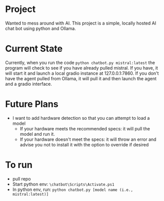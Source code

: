 # Project
Wanted to mess around with AI. This project is a simple, locally hosted AI chat bot using python and Ollama.

# Current State
Currently, when you run the code `python chatbot.py mistral:latest` the program will check to see if you have already pulled mistral. If you have, it will start it and launch  a local gradio instance at 127.0.0.1:7860. If you don't have the agent pulled from Ollama, it will pull it and then launch the agent and a gradio interface.

# Future Plans
- I want to add hardware detection so that you can attempt to load a model
  -  If your hardware meets the recommended specs: it will pull the model and run it.
  -  If your hardware doesn't meet the specs: it will throw an error and advise you not to install it with the option to override if desired
# To run
- pull repo
- Start python env: `\chatbot\Scripts\Activate.ps1`
- In python env, run: `python chatbot.py [model name (i.e., mistral:latest)]`

